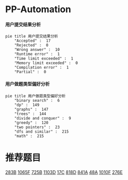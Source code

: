# PP-Automation

<!-- tabs:start -->



#### **用户提交结果分析**

```mermaid
pie title 用户提交结果分析
    "Accepted" :  17
    "Rejected" :  0
    "Wrong answer" :  10
    "Runtime error" :  1
    "Time limit exceeded" :  1
    "Memory limit exceeded" :  0
    "Compilation error" :  1
    "Partial" :  0
```

#### **用户做题类型偏好分析**

```mermaid
pie title 用户做题类型偏好分析
    "binary search" :  6
    "dp" :  149
    "graphs" :  147
    "trees" :  144
    "divide and conquer" :  9
    "greedy" :  120
    "two pointers" :  23
    "dfs and similar" :  215
    "math" :  215
```



<!-- tabs:end -->
# 推荐题目
[283B](https://codeforces.com/contest/283/problem/B)
[1065F](https://codeforces.com/contest/1065/problem/F)
[725B](https://codeforces.com/contest/725/problem/B)
[1103D](https://codeforces.com/contest/1103/problem/D)
[17C](https://codeforces.com/contest/17/problem/C)
[818D](https://codeforces.com/contest/818/problem/D)
[841A](https://codeforces.com/contest/841/problem/A)
[48A](https://codeforces.com/contest/48/problem/A)
[1010F](https://codeforces.com/contest/1010/problem/F)
[276E](https://codeforces.com/contest/276/problem/E)
